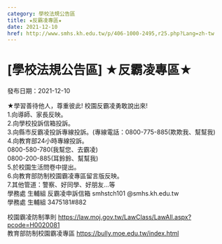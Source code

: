 ```yaml
---
category: 學校法規公告區
title: ★反霸凌專區★
date: 2021-12-10
href: http://www.smhs.kh.edu.tw/p/406-1000-2495,r25.php?Lang=zh-tw
---
```


# [學校法規公告區] ★反霸凌專區★

發布日期：2021-12-10

★學習善待他人，尊重彼此! 校園反霸凌勇敢說出來!  
1.向導師、家長反映。  
2.向學校投訴信箱投訴。  
3.向縣市反霸凌投訴專線投訴。(專線電話：0800-775-885(欺欺我、幫幫我)  
4.向教育部24小時專線投訴。  
0800-580-780(我幫您、去霸凌)  
0800-200-885(耳鈴鈴、幫幫我)  
5.於校園生活問卷中提出。  
6.向教育部防制校園霸凌專區留言版反映。  
7.其他管道：警察、好同學、好朋友...等  
學務處 生輔組 反霸凌申訴信箱 smhstch101 @smhs.kh.edu.tw  
學務處 生輔組 3475181#882  
  
校園霸凌防制準則 https://law.moj.gov.tw/LawClass/LawAll.aspx?pcode=H0020081  
教育部防制校園霸凌專區 https://bully.moe.edu.tw/index.html

